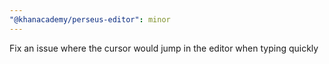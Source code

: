 ```yaml
---
"@khanacademy/perseus-editor": minor
---
```


Fix an issue where the cursor would jump in the editor when typing quickly
